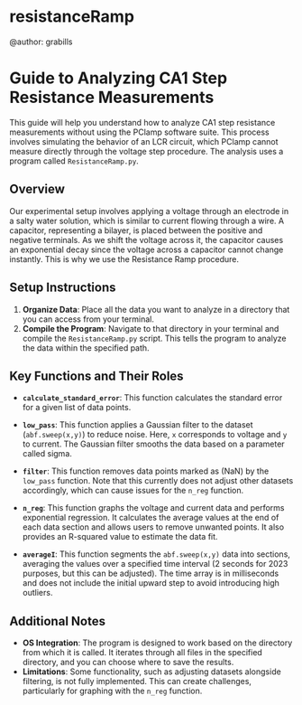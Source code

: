 # resistanceRamp
@author: grabills

# Guide to Analyzing CA1 Step Resistance Measurements

This guide will help you understand how to analyze CA1 step resistance measurements without using the PClamp software suite. This process involves simulating the behavior of an LCR circuit, which PClamp cannot measure directly through the voltage step procedure. The analysis uses a program called `ResistanceRamp.py`.

## Overview

Our experimental setup involves applying a voltage through an electrode in a salty water solution, which is similar to current flowing through a wire. A capacitor, representing a bilayer, is placed between the positive and negative terminals. As we shift the voltage across it, the capacitor causes an exponential decay since the voltage across a capacitor cannot change instantly. This is why we use the Resistance Ramp procedure.

## Setup Instructions

1. **Organize Data**: Place all the data you want to analyze in a directory that you can access from your terminal.
2. **Compile the Program**: Navigate to that directory in your terminal and compile the `ResistanceRamp.py` script. This tells the program to analyze the data within the specified path.

## Key Functions and Their Roles

- **`calculate_standard_error`**: This function calculates the standard error for a given list of data points.

- **`low_pass`**: This function applies a Gaussian filter to the dataset (`abf.sweep(x,y)`) to reduce noise. Here, `x` corresponds to voltage and `y` to current. The Gaussian filter smooths the data based on a parameter called sigma.

- **`filter`**: This function removes data points marked as (NaN) by the `low_pass` function. Note that this currently does not adjust other datasets accordingly, which can cause issues for the `n_reg` function.

- **`n_reg`**: This function graphs the voltage and current data and performs exponential regression. It calculates the average values at the end of each data section and allows users to remove unwanted points. It also provides an R-squared value to estimate the data fit.

- **`averageI`**: This function segments the `abf.sweep(x,y)` data into sections, averaging the values over a specified time interval (2 seconds for 2023 purposes, but this can be adjusted). The time array is in milliseconds and does not include the initial upward step to avoid introducing high outliers.

## Additional Notes

- **OS Integration**: The program is designed to work based on the directory from which it is called. It iterates through all files in the specified directory, and you can choose where to save the results.
- **Limitations**: Some functionality, such as adjusting datasets alongside filtering, is not fully implemented. This can create challenges, particularly for graphing with the `n_reg` function.